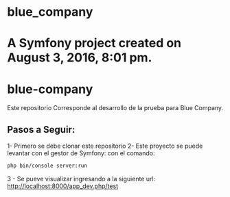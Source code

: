 
blue_company
============

A Symfony project created on August 3, 2016, 8:01 pm.
=======
# blue-company

Este repositorio Corresponde al desarrollo de la prueba para Blue Company.

## Pasos a Seguir:
1- Primero se debe clonar este repositorio
2- Este proyecto se puede levantar con el gestor de Symfony: con el comando:
```sh
php bin/console server:run 
```
3 - Se pueve visualizar ingresando a la siguiente url: [http://localhost:8000/app_dev.php/test](http://localhost:8000/app_dev.php/test)
